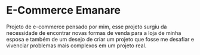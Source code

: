 # E-Commerce Emanare 

Projeto de e-commerce pensado por mim, esse projeto surgiu da necessidade de encontrar novas formas de venda para a loja de minha esposa e também de um desejo de criar um projeto que fosse me desafiar e vivenciar problemas mais complexos em um projeto real. 

